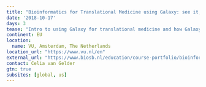 ```yaml
---
title: "Bioinformatics for Translational Medicine using Galaxy: see it, do it, teach it"
date: '2018-10-17'
days: 3
tease: "Intro to using Galaxy for translational medicine and how Galaxy can be used in teaching"
continent: EU
location:
  name: VU, Amsterdam, The Netherlands
location_url: "https://www.vu.nl/en"
external_url: "https://www.biosb.nl/education/course-portfolio/bioinformatics-for-translational-medicine-using-galaxy/"
contact: Celia van Gelder
gtn: true
subsites: [global, us]
---
```

